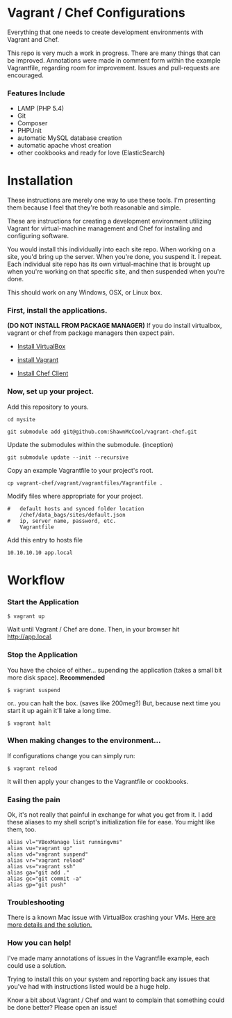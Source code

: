 Vagrant / Chef Configurations
============
Everything that one needs to create development environments with Vagrant and Chef.

This repo is very much a work in progress. There are many things that can be improved. Annotations were made in comment form within the example Vagrantfile, regarding room for improvement. Issues and pull-requests are encouraged.

### Features Include

- LAMP (PHP 5.4)
- Git
- Composer
- PHPUnit
- automatic MySQL database creation
- automatic apache vhost creation
- other cookbooks and ready for love (ElasticSearch)

# Installation

These instructions are merely one way to use these tools. I'm presenting them because I feel that they're both reasonable and simple.

These are instructions for creating a development environment utilizing Vagrant for virtual-machine management and Chef for installing and configuring software.

You would install this individually into each site repo. When working on a site, you'd bring up the server. When you're done, you suspend it. I repeat. Each individual site repo has its own virtual-machine that is brought up when you're working on that specific site, and then suspended when you're done.

This should work on any Windows, OSX, or Linux box.

### First, install the applications.

**(DO NOT INSTALL FROM PACKAGE MANAGER)** If you do install virtualbox, vagrant or chef from package managers then expect pain.

- [Install VirtualBox](https://www.virtualbox.org/wiki/Downloads)

- [install Vagrant](http://downloads.vagrantup.com/)

- [Install Chef Client](http://www.opscode.com/chef/install/)

### Now, set up your project.

Add this repository to yours.
```
cd mysite

git submodule add git@github.com:ShawnMcCool/vagrant-chef.git
```

Update the submodules within the submodule. (inception)

```
git submodule update --init --recursive
```

Copy an example Vagrantfile to your project's root.

```
cp vagrant-chef/vagrant/vagrantfiles/Vagrantfile .
```

Modify files where appropriate for your project.

```
#   default hosts and synced folder location
    /chef/data_bags/sites/default.json
#   ip, server name, password, etc.
    Vagrantfile
```
Add this entry to hosts file

```
10.10.10.10 app.local       
```

# Workflow

### Start the Application

	$ vagrant up

Wait until Vagrant / Chef are done. Then, in your browser hit http://app.local.

### Stop the Application

You have the choice of either... supending the application (takes a small bit more disk space). **Recommended**

	$ vagrant suspend

or.. you can halt the box. (saves like 200meg?) But, because next time you start it up again it'll take a long time.

	$ vagrant halt

### When making changes to the environment...

If configurations change you can simply run:

	$ vagrant reload

It will then apply your changes to the Vagrantfile or cookbooks.

### Easing the pain

Ok, it's not really that painful in exchange for what you get from it. I add these aliases to my shell script's initialization file for ease. You might like them, too.

    alias vl="VBoxManage list runningvms"
    alias vu="vagrant up"
    alias vd="vagrant suspend"
    alias vr="vagrant reload"
    alias vs="vagrant ssh"
    alias ga="git add ."
    alias gc="git commit -a"
    alias gp="git push"

### Troubleshooting

There is a known Mac issue with VirtualBox crashing your VMs. [Here are more details and the solution.](https://www.virtualbox.org/ticket/11649)

### How you can help!

I've made many annotations of issues in the Vagrantfile example, each could use a solution.

Trying to install this on your system and reporting back any issues that you've had with instructions listed would be a huge help.

Know a bit about Vagrant / Chef and want to complain that something could be done better? Please open an issue!
